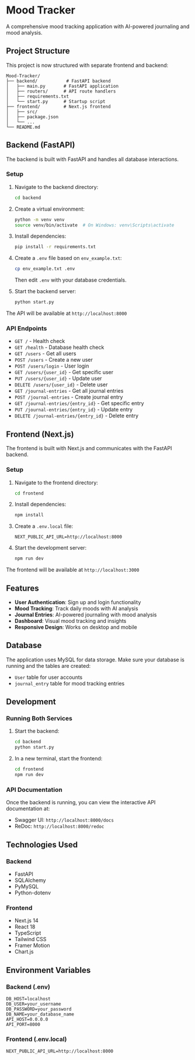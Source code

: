 # Mood Tracker

A comprehensive mood tracking application with AI-powered journaling and mood analysis.

## Project Structure

This project is now structured with separate frontend and backend:

```
Mood-Tracker/
├── backend/           # FastAPI backend
│   ├── main.py       # FastAPI application
│   ├── routers/      # API route handlers
│   ├── requirements.txt
│   └── start.py      # Startup script
├── frontend/         # Next.js frontend
│   ├── src/
│   ├── package.json
│   └── ...
└── README.md
```

## Backend (FastAPI)

The backend is built with FastAPI and handles all database interactions.

### Setup

1. Navigate to the backend directory:

   ```bash
   cd backend
   ```

2. Create a virtual environment:

   ```bash
   python -m venv venv
   source venv/bin/activate  # On Windows: venv\Scripts\activate
   ```

3. Install dependencies:

   ```bash
   pip install -r requirements.txt
   ```

4. Create a `.env` file based on `env_example.txt`:

   ```bash
   cp env_example.txt .env
   ```

   Then edit `.env` with your database credentials.

5. Start the backend server:
   ```bash
   python start.py
   ```

The API will be available at `http://localhost:8000`

### API Endpoints

- `GET /` - Health check
- `GET /health` - Database health check
- `GET /users` - Get all users
- `POST /users` - Create a new user
- `POST /users/login` - User login
- `GET /users/{user_id}` - Get specific user
- `PUT /users/{user_id}` - Update user
- `DELETE /users/{user_id}` - Delete user
- `GET /journal-entries` - Get all journal entries
- `POST /journal-entries` - Create journal entry
- `GET /journal-entries/{entry_id}` - Get specific entry
- `PUT /journal-entries/{entry_id}` - Update entry
- `DELETE /journal-entries/{entry_id}` - Delete entry

## Frontend (Next.js)

The frontend is built with Next.js and communicates with the FastAPI backend.

### Setup

1. Navigate to the frontend directory:

   ```bash
   cd frontend
   ```

2. Install dependencies:

   ```bash
   npm install
   ```

3. Create a `.env.local` file:

   ```
   NEXT_PUBLIC_API_URL=http://localhost:8000
   ```

4. Start the development server:
   ```bash
   npm run dev
   ```

The frontend will be available at `http://localhost:3000`

## Features

- **User Authentication**: Sign up and login functionality
- **Mood Tracking**: Track daily moods with AI analysis
- **Journal Entries**: AI-powered journaling with mood analysis
- **Dashboard**: Visual mood tracking and insights
- **Responsive Design**: Works on desktop and mobile

## Database

The application uses MySQL for data storage. Make sure your database is running and the tables are created:

- `User` table for user accounts
- `journal_entry` table for mood tracking entries

## Development

### Running Both Services

1. Start the backend:

   ```bash
   cd backend
   python start.py
   ```

2. In a new terminal, start the frontend:
   ```bash
   cd frontend
   npm run dev
   ```

### API Documentation

Once the backend is running, you can view the interactive API documentation at:

- Swagger UI: `http://localhost:8000/docs`
- ReDoc: `http://localhost:8000/redoc`

## Technologies Used

### Backend

- FastAPI
- SQLAlchemy
- PyMySQL
- Python-dotenv

### Frontend

- Next.js 14
- React 18
- TypeScript
- Tailwind CSS
- Framer Motion
- Chart.js

## Environment Variables

### Backend (.env)

```
DB_HOST=localhost
DB_USER=your_username
DB_PASSWORD=your_password
DB_NAME=your_database_name
API_HOST=0.0.0.0
API_PORT=8000
```

### Frontend (.env.local)

```
NEXT_PUBLIC_API_URL=http://localhost:8000
```
